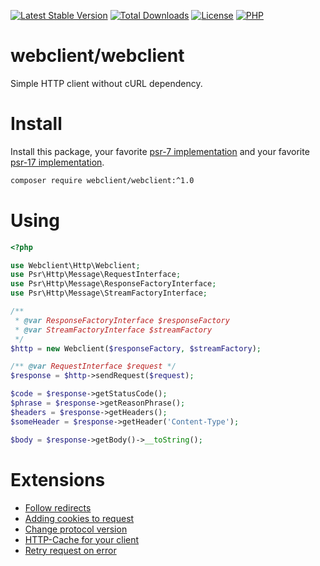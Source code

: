 [![Latest Stable Version](https://img.shields.io/packagist/v/webclient/webclient.svg?style=flat-square)](https://packagist.org/packages/webclient/webclient)
[![Total Downloads](https://img.shields.io/packagist/dt/webclient/webclient.svg?style=flat-square)](https://packagist.org/packages/webclient/webclient/stats)
[![License](https://img.shields.io/packagist/l/webclient/webclient.svg?style=flat-square)](https://github.com/phpwebclient/webclient/blob/master/LICENSE)
[![PHP](https://img.shields.io/packagist/php-v/webclient/webclient.svg?style=flat-square)](https://php.net)

# webclient/webclient

Simple HTTP client without cURL dependency.

# Install

Install this package, your favorite [psr-7 implementation](https://packagist.org/providers/psr/http-message-implementation) and your favorite [psr-17 implementation](https://packagist.org/providers/psr/http-factory-implementation).

```bash
composer require webclient/webclient:^1.0
```

# Using

```php
<?php

use Webclient\Http\Webclient;
use Psr\Http\Message\RequestInterface;
use Psr\Http\Message\ResponseFactoryInterface;
use Psr\Http\Message\StreamFactoryInterface;

/** 
 * @var ResponseFactoryInterface $responseFactory
 * @var StreamFactoryInterface $streamFactory
 */
$http = new Webclient($responseFactory, $streamFactory);

/** @var RequestInterface $request */
$response = $http->sendRequest($request);

$code = $response->getStatusCode();
$phrase = $response->getReasonPhrase();
$headers = $response->getHeaders();
$someHeader = $response->getHeader('Content-Type');

$body = $response->getBody()->__toString();
```

# Extensions

- [Follow redirects](https://packagist.org/packages/webclient/ext-redirect)
- [Adding cookies to request](https://packagist.org/packages/webclient/ext-cookie)
- [Change protocol version](https://packagist.org/packages/webclient/ext-protocol-version)
- [HTTP-Cache for your client](https://packagist.org/packages/webclient/ext-cache)
- [Retry request on error](https://packagist.org/packages/webclient/ext-retry)

